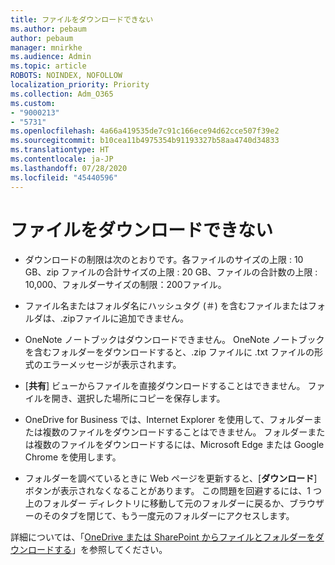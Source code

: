 ```yaml
---
title: ファイルをダウンロードできない
ms.author: pebaum
author: pebaum
manager: mnirkhe
ms.audience: Admin
ms.topic: article
ROBOTS: NOINDEX, NOFOLLOW
localization_priority: Priority
ms.collection: Adm_O365
ms.custom:
- "9000213"
- "5731"
ms.openlocfilehash: 4a66a419535de7c91c166ece94d62cce507f39e2
ms.sourcegitcommit: b10cea11b4975354b91193327b58aa4740d34833
ms.translationtype: HT
ms.contentlocale: ja-JP
ms.lasthandoff: 07/28/2020
ms.locfileid: "45440596"
---
```

# <a name="unable-to-download-files"></a>ファイルをダウンロードできない

- ダウンロードの制限は次のとおりです。各ファイルのサイズの上限 : 10 GB、zip ファイルの合計サイズの上限 : 20 GB、ファイルの合計数の上限 : 10,000、フォルダーサイズの制限：200ファイル。
- ファイル名またはフォルダ名にハッシュタグ (＃) を含むファイルまたはフォルダは、.zipファイルに追加できません。  
    
- OneNote ノートブックはダウンロードできません。 OneNote ノートブックを含むフォルダーをダウンロードすると、.zip ファイルに .txt ファイルの形式のエラーメッセージが表示されます。  
    
- [**共有**] ビューからファイルを直接ダウンロードすることはできません。 ファイルを開き、選択した場所にコピーを保存します。  
    
- OneDrive for Business では、Internet Explorer を使用して、フォルダーまたは複数のファイルをダウンロードすることはできません。 フォルダーまたは複数のファイルをダウンロードするには、Microsoft Edge または Google Chrome を使用します。  
    
- フォルダーを調べているときに Web ページを更新すると、[**ダウンロード**] ボタンが表示されなくなることがあります。 この問題を回避するには、1 つ上のフォルダー ディレクトリに移動して元のフォルダーに戻るか、ブラウザーのそのタブを閉じて、もう一度元のフォルダーにアクセスします。  
    
詳細については、「[OneDrive または SharePoint からファイルとフォルダーをダウンロードする](https://support.office.com/article/download-files-and-folders-from-onedrive-or-sharepoint-5c7397b7-19c7-4893-84fe-d02e8fa5df05)」を参照してください。